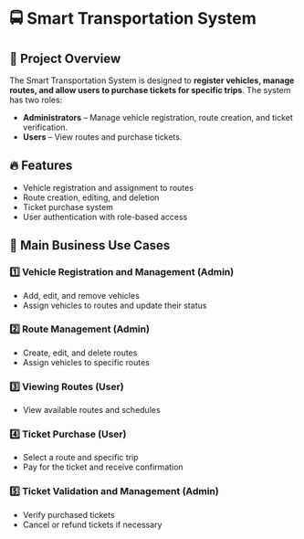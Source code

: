 # 🚍 Smart Transportation System

## 📌 Project Overview
The Smart Transportation System is designed to **register vehicles, manage routes, and allow users to purchase tickets for specific trips**. The system has two roles:

- **Administrators** – Manage vehicle registration, route creation, and ticket verification.
- **Users** – View routes and purchase tickets.

## 🔥 Features
- Vehicle registration and assignment to routes
- Route creation, editing, and deletion
- Ticket purchase system
- User authentication with role-based access

## 📌 Main Business Use Cases

### 1️⃣ Vehicle Registration and Management (Admin)
- Add, edit, and remove vehicles
- Assign vehicles to routes and update their status

### 2️⃣ Route Management (Admin)
- Create, edit, and delete routes
- Assign vehicles to specific routes

### 3️⃣ Viewing Routes (User)
- View available routes and schedules

### 4️⃣ Ticket Purchase (User)
- Select a route and specific trip
- Pay for the ticket and receive confirmation

### 5️⃣ Ticket Validation and Management (Admin)
- Verify purchased tickets
- Cancel or refund tickets if necessary

